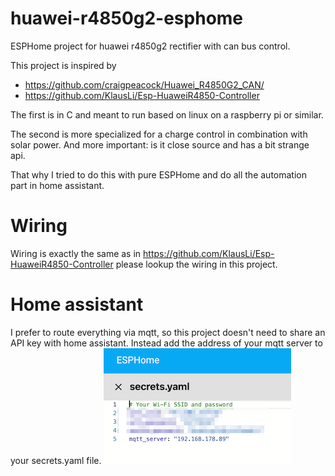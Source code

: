 # huawei-r4850g2-esphome
ESPHome project for huawei r4850g2 rectifier with can bus control.

This project is inspired by 
  - https://github.com/craigpeacock/Huawei_R4850G2_CAN/
  - https://github.com/KlausLi/Esp-HuaweiR4850-Controller

The first is in C and meant to run based on linux on a raspberry pi or similar.

The second is more specialized for a charge control in combination with solar power. And more important: is it close source and has a bit strange api.

That why I tried to do this with pure ESPHome and do all the automation part in home assistant.

# Wiring

Wiring is exactly the same as in https://github.com/KlausLi/Esp-HuaweiR4850-Controller please lookup the wiring in this project.

# Home assistant

I prefer to route everything via mqtt, so this project doesn't need to share an API key with home assistant. Instead add the address of your mqtt server to your secrets.yaml file.
![Secrets](/images/secrets.png)

